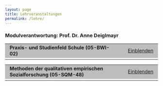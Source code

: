 ```yaml
---
layout: page
title: Lehrveranstaltungen
permalink: /lehre/
---
```


<h3>Modulverantwortung: <span style="color: ##848484;">Prof. Dr. Anne Deiglmayr</span></h3> 

<!--05-BWI-02-->

<script type="text/javascript">
//<![CDATA[
function swap(openlink,closelink, linkid, dataid)
{
if( document.getElementById(dataid).style.display == 'none')
{
document.getElementById(dataid).style.display='inline';
document.getElementById(linkid).firstChild.nodeValue=closelink;
} else
{
document.getElementById(dataid).style.display='none';
document.getElementById(linkid).firstChild.nodeValue=openlink;
}
}
//]]>
</script>
<table class="tab24" align="center" border="0" cellpadding="0" cellspacing="0" width="100%">
<tr bgcolor="#BDBDBD">
<td width="53%" height="30" style="padding-left:15px; padding-right:15px;">
<b>Praxis- und Studienfeld Schule (05-BWI-02)</b>
</td>
<td align="right" width="13%" style="padding-left:15px; padding-right:15px;">
<a href="#swap" onclick="javascript:swap('Einblenden','Ausblenden', 'swaplink', 'hideme')" id="swaplink" onfocus="this.blur()" name="swaplink">Einblenden</a>
</td>
</tr> 
<tr style=" text-align: justify; font-size: 14px; font-weight: normal; background-color: rgb(242,242,242);">
<td colspan="3" style="padding-left:15px; padding-right:15px;">
<div id="hideme" style="display:none">
<br /> 
<div align="center">
</div> 
   <h4>Modulziele</h4>
 	<p>Die Studierenden...<br>
        <ul>
  			<li>kennen die Besonderheiten ihres späteren Tätigkeitsfeldes Schule.</li>
  			<li> kennen Verfahren der Erkundung der Schule und wenden diese für die Beschreibung und Analyse der Praktikumsschule an.</li>
 			<li>kennen Verfahren der Unterrichtsbeobachtung und wenden diese für die Beschreibung und Analyse des Unterrichts unter allgemein didaktischen Gesichtspunkten an.</li>
 			<li>bereiten unter allgemein didaktischen Gesichtspunkten und unter Anleitung von schulischen Mentor/innen Unterrichtssequenzen vor, führen sie durch und reflektieren sie.</li>
 			<li>kennen Belastungen im Lehrer/inberuf und Strategien für deren Bewältigung, analysieren  Aufgaben der Lehrkräfte im Schulalltag und reflektieren den Wechsel von der Schüler/in- zur Lehrer/inrolle und die Berufswahlentscheidung.</li>
	    </ul>
    </p>

   <h4>Modulinhalt</h4>
    <p>Das Modul führt in Schule als Praxis- und Studienfeld (Projektseminar) ein.</p>
    
   <h4>Modulturnus</h4>
	<p>Das Modul wird in jedem Semester angeboten.</p>

   <h4>Lehrformen</h4>
    <ul>
    	<li>Seminar "Praxis- und Studienfeld Schule" (2 SWS) = 30 h Präsenzzeit und 15 h Selbststudium = 45 h</li>
    	<li>Schulpraktische Studien "SPS" (5 SWS) = 75 h Präsenzzeit und 30 h Selbststudium = 105 h</li>
    </ul>

   <h4>Prüfungsleistungen</h4>
   	<p>Die Modulprüfung umfasst ein unbenotetes Portfolio mit einer Bearbeitungszeit von 4 Wochen.</p>

   <h4>Teilnahmevoraussetzungen</h4>
	<p>Teilnahme am Modul 05-BWI-01- SEK/ PRIM</p>

</div>
</td>
</tr>
</table> 

<!--05-SQM-48-->

<script type="text/javascript">
//<![CDATA[
function swap(openlink,closelink, linkid, dataid)
{
if( document.getElementById(dataid).style.display == 'none')
{
document.getElementById(dataid).style.display='inline';
document.getElementById(linkid).firstChild.nodeValue=closelink;
} else
{
document.getElementById(dataid).style.display='none';
document.getElementById(linkid).firstChild.nodeValue=openlink;
}
}
//]]>
</script>
<table class="tab24" align="center" border="0" cellpadding="0" cellspacing="0" width="100%">
<tr bgcolor="#BDBDBD">
<td width="53%" height="30" style="padding-left:15px; padding-right:15px;">
<b>Methoden der qualitativen empirischen Sozialforschung (05-SQM-48)</b>
</td>
<td align="right" width="13%" style="padding-left:15px; padding-right:15px;">
<a href="#swap" onclick="javascript:swap('Einblenden','Ausblenden', 'swaplink1', 'hideme1')" id="swaplink1" onfocus="this.blur()" name="swaplink1">Einblenden</a>
</td>
</tr> 
<tr style=" text-align: justify; font-size: 14px; font-weight: normal; background-color: rgb(242,242,242);">
<td colspan="3" style="padding-left:15px; padding-right:15px;">
<div id="hideme1" style="display:none">
<br /> 
<div align="center">
</div> 

 <h4>Modulziele</h4>
 	<p>Die Studierenden werden...<br>
        <ul>
  			<li>die relevanten methodologischen Grundlagen der qualitativen empirischen Sozialforschung kennenlernen.</li>
  			<li> Kompetenzen erwerben, wissenschaftliche Forschungsergebnisse aus der qualitativen Sozialforschung kritisch zu beurteilen.</li>
 			<li>qualitative Verfahren und ihre Auswertungsmethoden kennenlernen, dies betrifft insbesondere Interviewtechniken, Beobachtungsmethoden, Dokumentenanalysen.</li>
 			<li>die methodologischen Grundlagen der qualitativen empirischen Sozialforschung/ der qualitativen empirischen Schul- und Unterrichtsforschung sowie der Evaluation von Schule und Unterricht erarbeiten und vertiefen.</li>
 			<li>angeleitet, diese in eigenen Projektdurchführungen zu erproben.</li>
 			<li>sich mit Verfahren der internen und externen Evaluation von Institutionen beschäftigen.</li>
 			<li>Prozesse der Schulentwicklung von schulischen und außerschulischen Institutionen verstehen.</li>
 			<li>die Verfahren der Schulinspektion und Schulevaluation kennen.</li>
	    </ul>
    </p>

   <h4>Modulinhalt</h4>
    <p>Das Modul führt in die Methodologie, die Methoden und die Forschungsprogramme sowie die grundlegenden Techniken der Auswertung der qualitativen empirischen Sozialforschung ein. Im Profilbereich werden darüber hinaus interne und externe schulische Evaluationsverfahren der Aktionsforschung vermittelt. Die Studierenden lernen die forschungsethischen Grundlagen kennen, die sie während der Datenerhebung und der Datenauswertung und ihrerPräsentation beachten müssen.</p>
    
   <h4>Modulturnus</h4>
	<p>Das Modul wird in jedem Sommersemester angeboten.</p>

   <h4>Lehrformen</h4>
    <ul>
    	<li>Vorlesung "Einführung in die Methoden der qualitativen empirischen Sozialforschung" (2 SWS) = 30 h Präsenzzeit und 30 h Selbststudium = 60 h</li>
    	<li>Seminar "Einführung in die Methoden der qualitativen empirischen Sozialforschung" (2 SWS) = 30 h Präsenzzeit und 150 h Selbststudium = 180 h</li>
    	<li>Tutorium "Einführung in die Methoden der qualitativen empirischen Sozialforschung" (2 SWS) = 30 h Präsenzzeit und 30 h Selbststudium = 60 h</li>
    </ul>

   <h4>Prüfungsleistungen</h4>
   	<p>Die Modulprüfung umfasst eine Hausarbeit mit einer Bearbeitungszeit von 4 Wochen und eine Multiple Choice Klausur (60 Min.).</p>

   <h4>Teilnahmevoraussetzungen</h4>
	<p>keine</p>
</div>
</td>
</tr>
</table>


